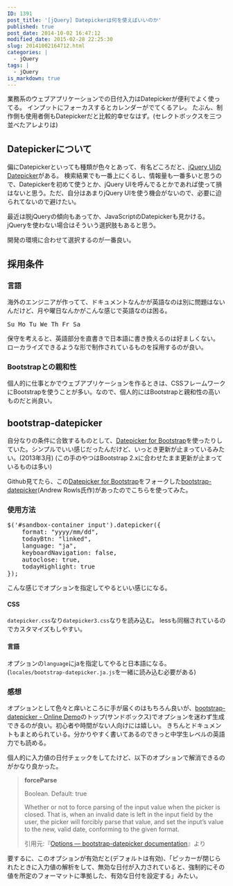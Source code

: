 ```yaml
---
ID: 1391
post_title: '[jQuery] Datepickerは何を使えばいいのか'
published: true
post_date: 2014-10-02 16:47:12
modified_date: 2015-02-28 22:25:30
slug: 20141002164712.html
categories: |
  - jQuery
tags: |
  - jQuery
is_markdown: true
---
```

業務系のウェブアプリケーションでの日付入力はDatepickerが便利でよく使ってる。
インプットにフォーカスするとカレンダーがでてくるアレ。
たぶん、制作側も使用者側もDatepickerだと比較的幸せなはず。(セレクトボックスを三つ並べたアレよりは)
<!--more-->
<h2>Datepickerについて</h2>
偏にDatepickerといっても種類が色々とあって、有名どころだと、<a href="http://jqueryui.com/datepicker/">jQuery UIのDatepicker</a>がある。
検索結果でも一番上にくるし、情報量も一番多いと思うので、Datepickerを初めて使うとか、jQuery UIを呼んでるとかであれば使って損はないと思う。ただ、自分はあまりjQuery UIを使う機会がないので、必要に迫られてないので避けたい。

最近は脱jQueryの傾向もあってか、JavaScriptのDatepickerも見かける。jQueryを使わない場合はそういう選択肢もあると思う。

開発の環境に合わせて選択するのが一番良い。

<h2>採用条件</h2>
<h3>言語</h3>
海外のエンジニアが作ってて、ドキュメントなんかが英語なのは別に問題はないんだけど、月や曜日なんかがこんな感じで英語なのは困る。
<pre>Su Mo Tu We Th Fr Sa</pre>
保守を考えると、英語部分を直書きで日本語に書き換えるのは好ましくない。
ローカライズできるような形で制作されているものを採用するのが良い。

<h3>Bootstrapとの親和性</h3>
個人的に仕事とかでウェブアプリケーションを作るときは、CSSフレームワークにBootstrapを使うことが多い。なので、個人的にはBootstrapと親和性の高いものだと尚良い。

<h2>bootstrap-datepicker</h2>
自分なりの条件に合致するものとして、<a href="http://www.eyecon.ro/bootstrap-datepicker/">Datepicker for Bootstrap</a>を使ったりしていた。シンプルでいい感じだったんだけど、いっとき更新が止まっているみたい。(2013年3月)
<span class="text-muted">(この手のやつはBootstrap 2.xに合わせたまま更新が止まっているものは多い)</span>

Github見てたら、この<a href="http://www.eyecon.ro/bootstrap-datepicker/">Datepicker for Bootstrap</a>をフォークした<a href="https://github.com/eternicode/bootstrap-datepicker/">bootstrap-datepicker</a>(Andrew Rowls氏作)があったのでこちらを使ってみた。

<h3>使用方法</h3>

<pre class="prettyprint linenums">$(&#039;#sandbox-container input&#039;).datepicker({
    format: "yyyy/mm/dd",
    todayBtn: "linked",
    language: "ja",
    keyboardNavigation: false,
    autoclose: true,
    todayHighlight: true
});</pre>
こんな感じでオプションを指定してやるといい感じになる。

<h4>CSS</h4>
<code>datepicker.css</code>なり<code>datepicker3.css</code>なりを読み込む。
lessも同梱されているのでカスタマイズもしやすい。

<h4>言語</h4>
オプションの<code>language</code>にjaを指定してやると日本語になる。
(<code>locales/bootstrap-datepicker.ja.js</code>を一緒に読み込む必要がある)

<h3>感想</h3>
オプションとして色々と痒いところに手が届くのはもちろん良いが、<a href="http://eternicode.github.io/bootstrap-datepicker/">bootstrap-datepicker - Online Demo</a>のトップ(サンドボックス)でオプションを迷わず生成できるのが良い。初心者や時間がない人向けには嬉しい。
きちんとドキュメントもまとめられている。分かりやすく書いてあるのできっと中学生レベルの英語力でも読める。

個人的に入力値の日付チェックをしてたけど、以下のオプションで解消できるのがかなり良かった。
<blockquote><b>forceParse</b>

Boolean. Default: true

Whether or not to force parsing of the input value when the picker is closed. That is, when an invalid date is left in the input field by the user, the picker will forcibly parse that value, and set the input’s value to the new, valid date, conforming to the given format.<footer>引用元:『<a href="http://bootstrap-datepicker.readthedocs.org/en/release/options.html?highlight=forceparse#forceparse" target="_blank">Options — bootstrap-datepicker documentation</a>』より</footer></blockquote>
要するに、このオプションが有効だと(デフォルトは有効)、「ピッカーが閉じられたときに入力値の解析をして、無効な日付が入力されていると、強制的にその値を所定のフォーマットに準拠した、有効な日付を設定する」みたい。